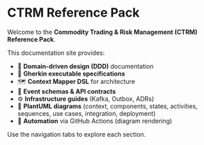 # CTRM Reference Pack

Welcome to the **Commodity Trading & Risk Management (CTRM) Reference Pack**.

This documentation site provides:
- 📄 **Domain-driven design (DDD)** documentation
- 🧪 **Gherkin executable specifications**
- 🗺️ **Context Mapper DSL** for architecture
- 🧩 **Event schemas & API contracts**
- ⚙️ **Infrastructure guides** (Kafka, Outbox, ADRs)
- 🎨 **PlantUML diagrams** (context, components, states, activities, sequences, use cases, integration, deployment)
- 🚀 **Automation** via GitHub Actions (diagram rendering)

Use the navigation tabs to explore each section.